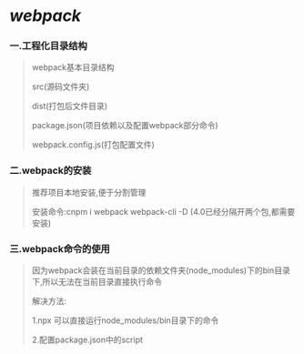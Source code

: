 # ***webpack***

### 一.工程化目录结构

> webpack基本目录结构
>
> src(源码文件夹)
>
> dist(打包后文件目录)
>
> package.json(项目依赖以及配置webpack部分命令)
>
> webpack.config.js(打包配置文件)

### 二.webpack的安装

> 推荐项目本地安装,便于分割管理
>
> 安装命令:cnpm i webpack webpack-cli -D (4.0已经分隔开两个包,都需要安装)

### 三.webpack命令的使用

> 因为webpack会装在当前目录的依赖文件夹(node_modules)下的bin目录下,所以无法在当前目录直接执行命令
> 
> 解决方法:
>
> 1.npx 可以直接运行node_modules/bin目录下的命令
>
> 2.配置package.json中的script